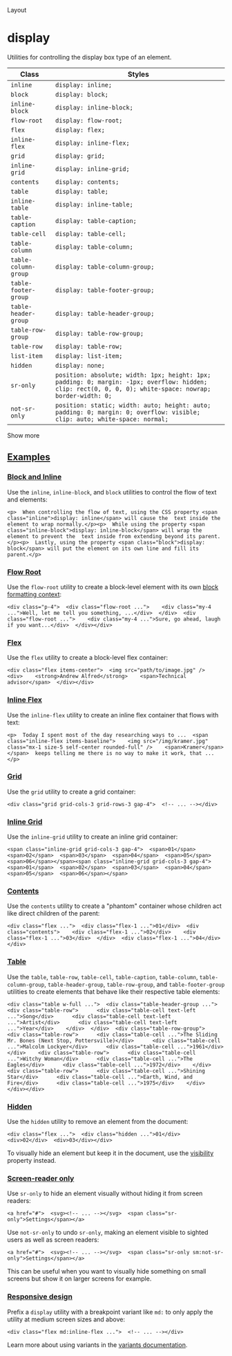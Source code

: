 Layout

# display

Utilities for controlling the display box type of an element.

| Class                | Styles                                                                                                                                                   |
| -------------------- | -------------------------------------------------------------------------------------------------------------------------------------------------------- |
| `inline`             | `display: inline;`                                                                                                                                       |
| `block`              | `display: block;`                                                                                                                                        |
| `inline-block`       | `display: inline-block;`                                                                                                                                 |
| `flow-root`          | `display: flow-root;`                                                                                                                                    |
| `flex`               | `display: flex;`                                                                                                                                         |
| `inline-flex`        | `display: inline-flex;`                                                                                                                                  |
| `grid`               | `display: grid;`                                                                                                                                         |
| `inline-grid`        | `display: inline-grid;`                                                                                                                                  |
| `contents`           | `display: contents;`                                                                                                                                     |
| `table`              | `display: table;`                                                                                                                                        |
| `inline-table`       | `display: inline-table;`                                                                                                                                 |
| `table-caption`      | `display: table-caption;`                                                                                                                                |
| `table-cell`         | `display: table-cell;`                                                                                                                                   |
| `table-column`       | `display: table-column;`                                                                                                                                 |
| `table-column-group` | `display: table-column-group;`                                                                                                                           |
| `table-footer-group` | `display: table-footer-group;`                                                                                                                           |
| `table-header-group` | `display: table-header-group;`                                                                                                                           |
| `table-row-group`    | `display: table-row-group;`                                                                                                                              |
| `table-row`          | `display: table-row;`                                                                                                                                    |
| `list-item`          | `display: list-item;`                                                                                                                                    |
| `hidden`             | `display: none;`                                                                                                                                         |
| `sr-only`            | `position: absolute; width: 1px; height: 1px; padding: 0; margin: -1px; overflow: hidden; clip: rect(0, 0, 0, 0); white-space: nowrap; border-width: 0;` |
| `not-sr-only`        | `position: static; width: auto; height: auto; padding: 0; margin: 0; overflow: visible; clip: auto; white-space: normal;`                                |

Show more

## [Examples](#examples)

### [Block and Inline](#block-and-inline)

Use the `inline`, `inline-block`, and `block` utilities to control the flow of text and elements:

```
<p>  When controlling the flow of text, using the CSS property <span class="inline">display: inline</span> will cause the  text inside the element to wrap normally.</p><p>  While using the property <span class="inline-block">display: inline-block</span> will wrap the element to prevent the  text inside from extending beyond its parent.</p><p>  Lastly, using the property <span class="block">display: block</span> will put the element on its own line and fill its  parent.</p>
```

### [Flow Root](#flow-root)

Use the `flow-root` utility to create a block-level element with its own [block formatting context](https://developer.mozilla.org/en-US/docs/Web/Guide/CSS/Block_formatting_context):

```
<div class="p-4">  <div class="flow-root ...">    <div class="my-4 ...">Well, let me tell you something, ...</div>  </div>  <div class="flow-root ...">    <div class="my-4 ...">Sure, go ahead, laugh if you want...</div>  </div></div>
```

### [Flex](#flex)

Use the `flex` utility to create a block-level flex container:

```
<div class="flex items-center">  <img src="path/to/image.jpg" />  <div>    <strong>Andrew Alfred</strong>    <span>Technical advisor</span>  </div></div>
```

### [Inline Flex](#inline-flex)

Use the `inline-flex` utility to create an inline flex container that flows with text:

```
<p>  Today I spent most of the day researching ways to ...  <span class="inline-flex items-baseline">    <img src="/img/kramer.jpg" class="mx-1 size-5 self-center rounded-full" />    <span>Kramer</span>  </span>  keeps telling me there is no way to make it work, that ...</p>
```

### [Grid](#grid)

Use the `grid` utility to create a grid container:

```
<div class="grid grid-cols-3 grid-rows-3 gap-4">  <!-- ... --></div>
```

### [Inline Grid](#inline-grid)

Use the `inline-grid` utility to create an inline grid container:

```
<span class="inline-grid grid-cols-3 gap-4">  <span>01</span>  <span>02</span>  <span>03</span>  <span>04</span>  <span>05</span>  <span>06</span></span><span class="inline-grid grid-cols-3 gap-4">  <span>01</span>  <span>02</span>  <span>03</span>  <span>04</span>  <span>05</span>  <span>06</span></span>
```

### [Contents](#contents)

Use the `contents` utility to create a "phantom" container whose children act like direct children of the parent:

```
<div class="flex ...">  <div class="flex-1 ...">01</div>  <div class="contents">    <div class="flex-1 ...">02</div>    <div class="flex-1 ...">03</div>  </div>  <div class="flex-1 ...">04</div></div>
```

### [Table](#table)

Use the `table`, `table-row`, `table-cell`, `table-caption`, `table-column`, `table-column-group`, `table-header-group`, `table-row-group`, and `table-footer-group` utilities to create elements that behave like their respective table elements:

```
<div class="table w-full ...">  <div class="table-header-group ...">    <div class="table-row">      <div class="table-cell text-left ...">Song</div>      <div class="table-cell text-left ...">Artist</div>      <div class="table-cell text-left ...">Year</div>    </div>  </div>  <div class="table-row-group">    <div class="table-row">      <div class="table-cell ...">The Sliding Mr. Bones (Next Stop, Pottersville)</div>      <div class="table-cell ...">Malcolm Lockyer</div>      <div class="table-cell ...">1961</div>    </div>    <div class="table-row">      <div class="table-cell ...">Witchy Woman</div>      <div class="table-cell ...">The Eagles</div>      <div class="table-cell ...">1972</div>    </div>    <div class="table-row">      <div class="table-cell ...">Shining Star</div>      <div class="table-cell ...">Earth, Wind, and Fire</div>      <div class="table-cell ...">1975</div>    </div>  </div></div>
```

### [Hidden](#hidden)

Use the `hidden` utility to remove an element from the document:

```
<div class="flex ...">  <div class="hidden ...">01</div>  <div>02</div>  <div>03</div></div>
```

To visually hide an element but keep it in the document, use the [visibility](/docs/visibility#making-elements-invisible) property instead.

### [Screen-reader only](#screen-reader-only)

Use `sr-only` to hide an element visually without hiding it from screen readers:

```
<a href="#">  <svg><!-- ... --></svg>  <span class="sr-only">Settings</span></a>
```

Use `not-sr-only` to undo `sr-only`, making an element visible to sighted users as well as screen readers:

```
<a href="#">  <svg><!-- ... --></svg>  <span class="sr-only sm:not-sr-only">Settings</span></a>
```

This can be useful when you want to visually hide something on small screens but show it on larger screens for example.

### [Responsive design](#responsive-design)

Prefix a `display` utility with a breakpoint variant like `md:` to only apply the utility at medium screen sizes and above:

```
<div class="flex md:inline-flex ...">  <!-- ... --></div>
```

Learn more about using variants in the [variants documentation](/docs/hover-focus-and-other-states).
